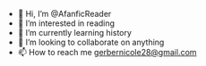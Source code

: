 - 👋 Hi, I’m @AfanficReader
- 👀 I’m interested in reading
- 🌱 I’m currently learning history
- 💞️ I’m looking to collaborate on anything
- 📫 How to reach me gerbernicole28@gmail.com

<!---
AfanficReader/AfanficReader is a ✨ special ✨ repository because its `README.md` (this file) appears on your GitHub profile.
You can click the Preview link to take a look at your changes.
--->
